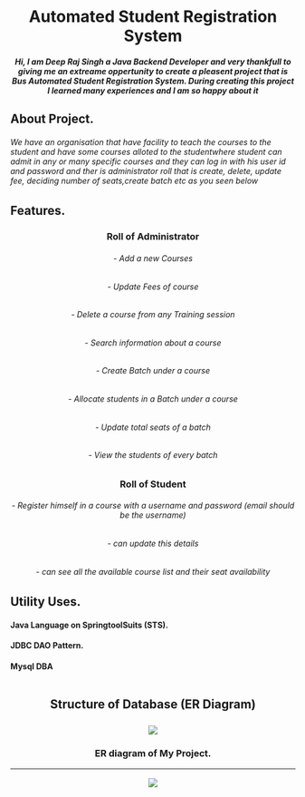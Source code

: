 
<h1 align="center">Automated Student Registration System </h1>
<h5 align="center"> Hi, I am Deep Raj Singh a Java Backend Developer and very thankfull to giving me an extreame oppertunity to create a pleasent project
  that is Bus Automated Student Registration System. During creating this project I learned many experiences and I am so happy about it</h5> 
  <h2 align="left">About Project.
  <h6>We have an organisation that have facility to teach the courses to the student and have some courses alloted to the studentwhere student can admit in any or many specific courses and they can log in with his user id and password and ther is administrator roll that is create, delete, update fee, deciding number of seats,create batch etc as you seen below<h6>
<h2 align="left"> Features.
  <h3 align="center"> Roll of Administrator
  <h6 align="center"> - Add a new Courses
  <h6 align="center"> - Update Fees of course
  <h6 align="center"> - Delete  a course from any Training session
  <h6 align="center"> - Search information about a course
  <h6 align="center"> - Create Batch under a course
  <h6 align="center"> - Allocate students in a Batch under a course
  <h6 align="center"> - Update total seats of a batch
  <h6 align="center"> - View the students of every batch
  <br>

    
    
  <h3 align="center"> Roll of Student
  <h6 align="center"> - Register himself in a course with a username and password (email should be the username)
  <h6 align="center"> - can update this details
  <h6 align="center"> - can see all the available course list and their seat availability
  
  <br>
  <h2 align="left"> Utility Uses.
  <br>
  <h4 align="left"> Java Language on SpringtoolSuits (STS).
  <h4 align="left"> JDBC DAO Pattern.
  <h4 align="left"> Mysql DBA
  <br>
  <br>
  <h2 align="center">Structure of Database (ER Diagram)
  <br>
  <br>
    
    
     
<img src="https://user-images.githubusercontent.com/88429770/234294678-1d234554-dfec-4416-a287-9d4e45c97a57.jpg">
<h3 align="center"> ER diagram of My Project.
<hr>
 <img src="https://user-images.githubusercontent.com/88429770/234294411-a220cb5f-d463-45fd-b4cf-abd5c15ea858.jpg">



   


